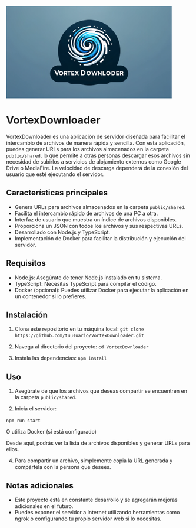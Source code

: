<img src="docs/img/logo.png" alt="logo" width="450" height="250">

# VortexDownloader

VortexDownloader es una aplicación de servidor diseñada para facilitar el intercambio de archivos de
manera rápida y sencilla. Con esta aplicación, puedes generar URLs para los archivos almacenados en
la carpeta `public/shared`, lo que permite a otras personas descargar esos archivos sin necesidad de
subirlos a servicios de alojamiento externos como Google Drive o MediaFire. La velocidad de descarga
dependerá de la conexión del usuario que esté ejecutando el servidor.

## Características principales

- Genera URLs para archivos almacenados en la carpeta `public/shared`.
- Facilita el intercambio rápido de archivos de una PC a otra.
- Interfaz de usuario que muestra un índice de archivos disponibles.
- Proporciona un JSON con todos los archivos y sus respectivas URLs.
- Desarrollado con Node.js y TypeScript.
- Implementación de Docker para facilitar la distribución y ejecución del servidor.

## Requisitos

- Node.js: Asegúrate de tener Node.js instalado en tu sistema.
- TypeScript: Necesitas TypeScript para compilar el código.
- Docker (opcional): Puedes utilizar Docker para ejecutar la aplicación en un contenedor si lo
  prefieres.

## Instalación

1. Clona este repositorio en tu máquina local:
   `git clone https://github.com/tuusuario/VortexDownloader.git`

2. Navega al directorio del proyecto: `cd VortexDownloader`

3. Instala las dependencias: `npm install`

## Uso

1. Asegúrate de que los archivos que deseas compartir se encuentren en la carpeta `public/shared`.

2. Inicia el servidor:

`npm run start`

O utiliza Docker (si está configurado)

Desde aquí, podrás ver la lista de archivos disponibles y generar URLs para ellos.

4. Para compartir un archivo, simplemente copia la URL generada y compártela con la persona que
   desees.

## Notas adicionales

- Este proyecto está en constante desarrollo y se agregarán mejoras adicionales en el futuro.
- Puedes exponer el servidor a Internet utilizando herramientas como ngrok o configurando tu propio
  servidor web si lo necesitas.
